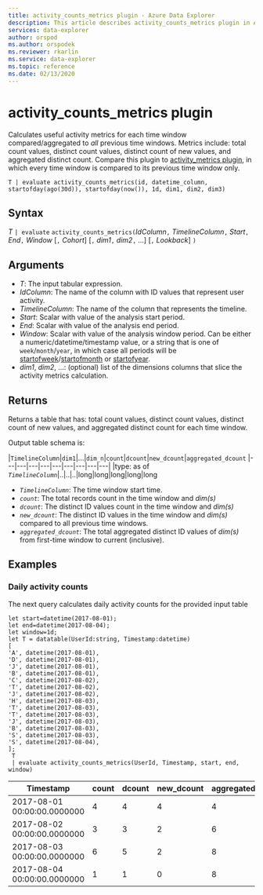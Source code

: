 ```yaml
---
title: activity_counts_metrics plugin - Azure Data Explorer 
description: This article describes activity_counts_metrics plugin in Azure Data Explorer.
services: data-explorer
author: orspod
ms.author: orspodek
ms.reviewer: rkarlin
ms.service: data-explorer
ms.topic: reference
ms.date: 02/13/2020
---
```

# activity_counts_metrics plugin

Calculates useful activity metrics for each time window compared/aggregated to *all* previous time windows. Metrics include: total count values, distinct count values, distinct count of new values, and aggregated distinct count. Compare this plugin to [activity_metrics plugin](activity-metrics-plugin.md), in which every time window is compared to its previous time window only.

```kusto
T | evaluate activity_counts_metrics(id, datetime_column, startofday(ago(30d)), startofday(now()), 1d, dim1, dim2, dim3)
```

## Syntax

*T* `| evaluate` `activity_counts_metrics(`*IdColumn*`,` *TimelineColumn*`,` *Start*`,` *End*`,` *Window* [`,` *Cohort*] [`,` *dim1*`,` *dim2*`,` ...] [`,` *Lookback*] `)`

## Arguments

* *T*: The input tabular expression.
* *IdColumn*: The name of the column with ID values that represent user activity. 
* *TimelineColumn*: The name of the column that represents the timeline.
* *Start*: Scalar with value of the analysis start period.
* *End*: Scalar with value of the analysis end period.
* *Window*: Scalar with value of the analysis window period. Can be either a numeric/datetime/timestamp value, or a string that is one of `week`/`month`/`year`, in which case all periods will be [startofweek](startofweekfunction.md)/[startofmonth](startofmonthfunction.md) or [startofyear](startofyearfunction.md). 
* *dim1*, *dim2*, ...: (optional) list of the dimensions columns that slice the activity metrics calculation.

## Returns

Returns a table that has: total count values, distinct count values, distinct count of new values, and aggregated distinct count for each time window.

Output table schema is:

|`TimelineColumn`|`dim1`|...|`dim_n`|`count`|`dcount`|`new_dcount`|`aggregated_dcount`
|---|---|---|---|---|---|---|---|---|
|type: as of *`TimelineColumn`*|..|..|..|long|long|long|long|long


* *`TimelineColumn`*: The time window start time.
* *`count`*: The total records count in the time window and *dim(s)*
* *`dcount`*: The distinct ID values count in the time window and *dim(s)*
* *`new_dcount`*: The distinct ID values in the time window and *dim(s)* compared to all previous time windows. 
* *`aggregated_dcount`*: The total aggregated distinct ID values of *dim(s)* from first-time window to current (inclusive).

## Examples

### Daily activity counts 

The next query calculates daily activity counts for the provided input table

<!-- csl: https://help.kusto.windows.net:443/Samples -->
```kusto
let start=datetime(2017-08-01);
let end=datetime(2017-08-04);
let window=1d;
let T = datatable(UserId:string, Timestamp:datetime)
[
'A', datetime(2017-08-01),
'D', datetime(2017-08-01), 
'J', datetime(2017-08-01),
'B', datetime(2017-08-01),
'C', datetime(2017-08-02),  
'T', datetime(2017-08-02),
'J', datetime(2017-08-02),
'H', datetime(2017-08-03),
'T', datetime(2017-08-03),
'T', datetime(2017-08-03),
'J', datetime(2017-08-03),
'B', datetime(2017-08-03),
'S', datetime(2017-08-03),
'S', datetime(2017-08-04),
];
 T 
 | evaluate activity_counts_metrics(UserId, Timestamp, start, end, window)
```

|Timestamp|count|dcount|new_dcount|aggregated_dcount|
|---|---|---|---|---|
|2017-08-01 00:00:00.0000000|4|4|4|4|
|2017-08-02 00:00:00.0000000|3|3|2|6|
|2017-08-03 00:00:00.0000000|6|5|2|8|
|2017-08-04 00:00:00.0000000|1|1|0|8|


